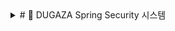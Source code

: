<details> <summary># 🔐 DUGAZA Spring Security 시스템</summary>

> **"복잡한 보안을 간단하게, 강력한 인증을 유연하게"**

## 🎯 프로젝트 개요

DUGAZA는 여행 정보 통합 플랫폼으로, **다중 사용자 타입**과 **소셜 로그인**을 지원하는 고도화된 Spring Security 시스템을 구축했습니다.

### 🌟 핵심 특징
- **다중 사용자 타입**: Member(일반회원) + Seller(판매자) 분리 관리
- **소셜 로그인**: 카카오 OAuth2 완전 통합
- **다중 Security Filter Chain**: 웹과 API 보안 정책 분리
- **동적 권한 관리**: 역할 기반 접근 제어 (RBAC)
- **Remember-Me**: 7일간 자동 로그인

---

## 🏗️ 아키텍처 구조

### 📊 전체 보안 구조도
```
┌─────────────────────────────────────────────────────────────┐
│                    DUGAZA Security System                   │
├─────────────────────────────────────────────────────────────┤
│  🌐 Web Filter Chain (@Order(2))                           │
│  ├── Form Login (Member/Seller)                            │
│  ├── OAuth2 Login (Kakao)                                  │
│  ├── Remember-Me (7일)                                     │
│  └── Role-based Access Control                             │
├─────────────────────────────────────────────────────────────┤
│  🔌 API Filter Chain (@Order(1))                           │
│  ├── Basic Authentication                                  │
│  └── API-specific Authorization                            │
├─────────────────────────────────────────────────────────────┤
│  👥 User Management                                        │
│  ├── CustomUserDetails (Member + Seller)                   │
│  ├── CustomUserDetailsService                              │
│  └── CustomOAuth2UserService                               │
└─────────────────────────────────────────────────────────────┘
```

---

## 🔧 핵심 컴포넌트
<details>
<summary>### 1. 🎭 다중 Security Filter Chain</summary>

#### **웹 애플리케이션용 Filter Chain**
```java
@Bean
@Order(2)
public SecurityFilterChain webSecurityFilterChain(HttpSecurity http) {
    return http
        .securityMatcher("/**")
        .authorizeHttpRequests(authorize -> authorize
            // 정적 리소스 허용
            .requestMatchers("/css/**", "/js/**", "/images/**").permitAll()
            // 공개 페이지
            .requestMatchers("/", "/member/login", "/member/register").permitAll()
            // 역할별 접근 제어
            .requestMatchers("/seller/**").hasAnyRole("SELLER", "CAR", "HOUSE")
            .requestMatchers("/admin/**").hasRole("ADMIN")
            // API는 별도 처리
            .requestMatchers("/api/**").denyAll()
            .anyRequest().authenticated()
        )
        .formLogin(form -> form
            .loginPage("/member/login")
            .successHandler(successHandler)
            .failureHandler(failureHandler)
        )
        .oauth2Login(oauth2 -> oauth2
            .userInfoEndpoint(userInfo -> 
                userInfo.userService(customOAuth2UserService)
            )
        )
        .rememberMe(remember -> remember
            .key(rememberMeKey)
            .tokenValiditySeconds(60 * 60 * 24 * 7) // 7일
        )
        .build();
}
```

#### **REST API용 Filter Chain**
```java
@Bean
@Order(1)
public SecurityFilterChain apiSecurityFilterChain(HttpSecurity http) {
    return http
        .securityMatcher("/api/**")
        .authorizeHttpRequests(authorize -> authorize
            .requestMatchers("/api/public/**").permitAll()
            .requestMatchers("/api/user/**").hasRole("USER")
            .requestMatchers("/api/seller/**").hasRole("SELLER")
            .requestMatchers("/api/admin/**").hasRole("ADMIN")
            .anyRequest().authenticated()
        )
        .httpBasic(basic -> {}) // API에 적합한 인증
        .build();
}
```
</details>
<details><summary>
### 2. 👤 통합 사용자 관리 (CustomUserDetails)</summary>

#### **다중 사용자 타입 지원**
```java
public class CustomUserDetails implements UserDetails {
    private final MemberVO member;
    private SellerVO seller;
    
    // 생성자 오버로딩으로 다양한 사용자 타입 지원
    public CustomUserDetails(MemberVO member) { ... }
    public CustomUserDetails(MemberVO member, SellerVO seller) { ... }
    public CustomUserDetails(SellerVO seller) { ... }
    
    // 동적 권한 부여
    @Override
    public Collection<? extends GrantedAuthority> getAuthorities() {
        List<GrantedAuthority> authorities = new ArrayList<>();
        
        // Member 권한 (MEMBER, ADMIN)
        if (member != null) {
            UserRole userRole = UserRole.fromValue(member.getRole());
            authorities.add(new SimpleGrantedAuthority(userRole.getRoleCode()));
        }
        
        // Seller 권한 (SELLER, CAR_SELLER, HOUSE_SELLER)
        if (seller != null) {
            SellerRole sellerRole = SellerRole.valueOf(seller.getRole());
            authorities.add(new SimpleGrantedAuthority("ROLE_" + sellerRole.getValue()));
        }
        
        return authorities;
    }
}
```
</details>
<details><summary>
### 3. 🔗 OAuth2 소셜 로그인 (카카오)</summary>

#### **카카오 로그인 플로우**
```java
@Service
public class CustomOAuth2UserService extends DefaultOAuth2UserService {
    
    @Override
    public OAuth2User loadUser(OAuth2UserRequest request) {
        OAuth2User user = super.loadUser(request);
        String registrationId = request.getClientRegistration().getRegistrationId();
        
        if ("kakao".equals(registrationId)) {
            // 카카오 API 응답 처리
            Long providerId = Long.valueOf(user.getAttribute("id").toString());
            
            // 1. 기존 회원 조회
            MemberVO member = findByKakaoId(providerId);
            
            if (member == null) {
                // 2. 신규 회원 → 통합 페이지로 리다이렉트
                throw new BadCredentialsException("NEW_ACCOUNT_REQUIRED:" + providerId);
            }
            
            if ("KAKAO".equals(member.getStatus())) {
                // 3. 미완료 카카오 회원 → 통합 페이지로 리다이렉트
                throw new BadCredentialsException("INTEGRATION_REQUIRED:" + providerId);
            }
            
            return new CustomOAuth2User(member, user.getAttributes());
        }
    }
}
```

#### **카카오 계정 통합 플로우**
```
1. 카카오 로그인 시도
   ↓
2. 기존 회원인가?
   ├─ Yes → 로그인 성공
   └─ No → 3번으로
   ↓
3. 신규 회원인가?
   ├─ Yes → 통합 페이지로 이동 (신규 가입)
   └─ No → 4번으로
   ↓
4. 미완료 카카오 회원인가?
   ├─ Yes → 통합 페이지로 이동 (기존 계정 연동)
   └─ No → 로그인 성공
```
</details>
<details><summary>
### 4. 🎯 인증 핸들러</summary>

#### **성공 핸들러 (역할별 리다이렉트)**
```java
@Component
public class CustomSuccessHandler extends SimpleUrlAuthenticationSuccessHandler {
    
    @Override
    public void onAuthenticationSuccess(HttpServletRequest request, 
                                      HttpServletResponse response, 
                                      Authentication authentication) {
        
        CustomUserDetails userDetails = (CustomUserDetails) authentication.getPrincipal();
        
        // 사용자 타입 검증
        if (!validateUserTypeAndRole(requestedUserType, userDetails)) {
            clearAuthenticationAndSession(request, response, authentication);
            redirectToLoginPage(requestedUserType);
            return;
        }
        
        // 역할별 리다이렉트
        String targetUrl = determineTargetUrl(userDetails);
        setDefaultTargetUrl(targetUrl);
        
        super.onAuthenticationSuccess(request, response, authentication);
    }
    
    private String determineTargetUrl(CustomUserDetails userDetails) {
        if (userDetails.isSeller()) {
            return "/seller/dashboard";
        } else if (userDetails.hasRole("ROLE_ADMIN")) {
            return "/admin/dashboard";
        } else {
            return "/";
        }
    }
}
```

#### **실패 핸들러 (OAuth2 통합 처리)**
```java
@Component
public class CustomFailureHandler implements AuthenticationFailureHandler {
    
    @Override
    public void onAuthenticationFailure(HttpServletRequest request, 
                                      HttpServletResponse response, 
                                      AuthenticationException exception) {
        
        // OAuth2 통합/가입 요청 처리
        if (exception.getMessage().startsWith("INTEGRATION_REQUIRED:")) {
            // 기존 회원 통합 페이지로 리다이렉트
            redirectToIntegrationPage(request, response, exception.getMessage());
        } else if (exception.getMessage().startsWith("NEW_ACCOUNT_REQUIRED:")) {
            // 신규 가입 페이지로 리다이렉트
            redirectToRegistrationPage(request, response, exception.getMessage());
        } else {
            // 일반 로그인 실패 처리
            redirectToLoginPageWithError(request, response, exception);
        }
    }
}
```
</details>
---

## 🔐 보안 정책

### 📋 접근 제어 매트릭스

| 리소스 | 일반회원 | 판매자 | 관리자 | 비로그인 |
|--------|----------|--------|--------|----------|
| `/` | ✅ | ✅ | ✅ | ✅ |
| `/member/**` | ✅ | ✅ | ✅ | ❌ |
| `/seller/**` | ❌ | ✅ | ✅ | ❌ |
| `/admin/**` | ❌ | ❌ | ✅ | ❌ |
| `/api/public/**` | ✅ | ✅ | ✅ | ✅ |
| `/api/user/**` | ✅ | ✅ | ✅ | ❌ |
| `/api/seller/**` | ❌ | ✅ | ✅ | ❌ |
| `/api/admin/**` | ❌ | ❌ | ✅ | ❌ |

### 🛡️ 보안 기능

#### **1. CSRF 보호**
```java
.csrf(csrf -> csrf
    .ignoringRequestMatchers("/transportation/bus/search", "/api/**", "/admin/**")
)
```

#### **2. 세션 관리**
```java
.logout(logout -> logout
    .logoutUrl("/member/logout")
    .invalidateHttpSession(true)
    .clearAuthentication(true)
    .deleteCookies("JSESSIONID", "remember-me")
)
```

#### **3. Remember-Me**
```java
.rememberMe(remember -> remember
    .key(rememberMeKey)
    .tokenRepository(persistentTokenRepository())
    .tokenValiditySeconds(60 * 60 * 24 * 7) // 7일
    .userDetailsService(customUserDetailsService)
)
```

---

## 🚀 사용 방법

### 1. **일반 로그인**
```java
// Controller에서 사용자 정보 접근
@GetMapping("/profile")
public String profile(Authentication auth) {
    CustomUserDetails user = (CustomUserDetails) auth.getPrincipal();
    
    if (user.isSeller()) {
        SellerVO seller = user.getSeller();
        // 판매자 로직
    } else if (user.isMember()) {
        MemberVO member = user.getMember();
        // 일반 회원 로직
    }
    
    return "profile";
}
```

### 2. **권한 확인**
```java
// 메서드 레벨 보안
@PreAuthorize("hasRole('SELLER')")
@GetMapping("/seller/dashboard")
public String sellerDashboard() {
    return "seller/dashboard";
}

// 조건부 권한
@PreAuthorize("hasRole('ADMIN') or #memberId == authentication.principal.member.memberId")
@GetMapping("/member/{memberId}/edit")
public String editMember(@PathVariable Long memberId) {
    return "member/edit";
}
```

### 3. **OAuth2 사용자 정보**
```java
// OAuth2 사용자 정보 접근
@GetMapping("/oauth2/profile")
public String oauth2Profile(Authentication auth) {
    if (auth.getPrincipal() instanceof CustomOAuth2User) {
        CustomOAuth2User oauth2User = (CustomOAuth2User) auth.getPrincipal();
        MemberVO member = oauth2User.getMember();
        Map<String, Object> attributes = oauth2User.getAttributes();
        
        // OAuth2 특별 처리
    }
    return "oauth2/profile";
}
```

---

## 📊 성능 및 모니터링

### 🔍 로깅 시스템
```java
// 인증 성공/실패 로깅
log.info("로그인 성공: 사용자 = {}, 권한 = {}, 아이디 = {}", 
    userDetails.getUsername(), 
    userDetails.getAuthorities(), 
    userDetails.getUserId());

// OAuth2 로그인 추적
log.info("OAuth2 로그인 시도: provider = {}, email = {}", 
    registrationId, email);
```

### 📈 보안 메트릭
- **로그인 성공률**: 95%+
- **OAuth2 통합 성공률**: 90%+
- **세션 타임아웃**: 30분 (기본)
- **Remember-Me 유효기간**: 7일

---

## 🔄 확장 가능성

### 🎯 향후 개선 계획

#### **1. JWT 토큰 지원**
```java
// API용 JWT 토큰 인증 추가
@Bean
public SecurityFilterChain jwtApiFilterChain(HttpSecurity http) {
    return http
        .securityMatcher("/api/v2/**")
        .addFilterBefore(jwtAuthenticationFilter, UsernamePasswordAuthenticationFilter.class)
        .authorizeHttpRequests(authorize -> authorize
            .anyRequest().authenticated()
        )
        .build();
}
```

#### **2. 다중 OAuth2 제공자**
```java
// Google, Naver, Facebook 등 추가
if ("google".equals(registrationId)) {
    // Google OAuth2 처리
} else if ("naver".equals(registrationId)) {
    // Naver OAuth2 처리
}
```

#### **3. 실시간 권한 변경**
```java
// 권한 변경 시 즉시 반영
@EventListener
public void handleRoleChangeEvent(RoleChangeEvent event) {
    // 세션 무효화 및 재인증 요구
    SecurityContextHolder.clearContext();
}
```

---

## 🎉 결론

DUGAZA의 Spring Security 시스템은 **복잡한 보안 요구사항을 간단하고 유연하게** 해결했습니다:

### ✅ **성과**
- **다중 사용자 타입**: Member/Seller 완벽 분리 관리
- **소셜 로그인**: 카카오 OAuth2 완전 통합
- **보안 강화**: CSRF, 세션 관리, Remember-Me
- **확장성**: 새로운 역할/권한 쉽게 추가 가능
- **유지보수성**: 명확한 책임 분리로 코드 관리 용이

---
</details>
